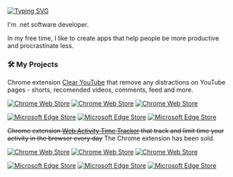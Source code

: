 [![Typing SVG](https://readme-typing-svg.herokuapp.com?color=%2336BCF7&lines=Hi+there+%F0%9F%91%8B+I'm+Alex)](https://git.io/typing-svg)

<div>
I'm .net software developer. 
  
In my free time, I like to create apps that help people be more productive and procrastinate less.
</div>

### 🛠️ My Projects

Chrome extension <a href="https://chromewebstore.google.com/detail/clear-youtube-block-youtu/kalhfjomailhflienkfajocjodgjipie">Clear YouTube</a> that remove any distractions on YouTube pages - shorts, recomended videos, comments, feed and more.

[![Chrome Web Store](https://img.shields.io/chrome-web-store/d/kalhfjomailhflienkfajocjodgjipie.svg?&label=Chrome%20users&ogo=google-chrome&logoColor=white)](https://chromewebstore.google.com/detail/clear-youtube-block-youtu/kalhfjomailhflienkfajocjodgjipie)
[![Chrome Web Store](https://img.shields.io/chrome-web-store/rating/kalhfjomailhflienkfajocjodgjipie?&logoColor=white;label=Rating)](https://chromewebstore.google.com/detail/clear-youtube-block-youtu/kalhfjomailhflienkfajocjodgjipie)
[![Chrome Web Store](https://img.shields.io/chrome-web-store/v/kalhfjomailhflienkfajocjodgjipie.svg?&label=Google%20Chrome&logo=google-chrome&logoColor=white)](https://chromewebstore.google.com/detail/clear-youtube-block-youtu/kalhfjomailhflienkfajocjodgjipie)

[![Microsoft Edge Store](https://img.shields.io/badge/dynamic/json?label=Edge%20users&query=%24.activeInstallCount&url=https%3A%2F%2Fmicrosoftedge.microsoft.com%2Faddons%2Fgetproductdetailsbycrxid%2Foidcgdfiocbpfhknkeeonphlfeomeikg&color=gree)](https://microsoftedge.microsoft.com/addons/detail/clear-youtube-block-you/oidcgdfiocbpfhknkeeonphlfeomeikg)
[![Microsoft Edge Store](https://img.shields.io/badge/dynamic/json?label=Rating&suffix=/5&color=gree&query=%24.averageRating&url=https%3A%2F%2Fmicrosoftedge.microsoft.com%2Faddons%2Fgetproductdetailsbycrxid%2Foidcgdfiocbpfhknkeeonphlfeomeikg)](https://microsoftedge.microsoft.com/addons/detail/clear-youtube-block-you/oidcgdfiocbpfhknkeeonphlfeomeikg)
[![Microsoft Edge Store](https://img.shields.io/badge/dynamic/json?label=Microsoft%20Edge&prefix=v&query=%24.version&url=https%3A%2F%2Fmicrosoftedge.microsoft.com%2Faddons%2Fgetproductdetailsbycrxid%2Foidcgdfiocbpfhknkeeonphlfeomeikg&logo=microsoft-edge)](https://microsoftedge.microsoft.com/addons/detail/clear-youtube-block-you/oidcgdfiocbpfhknkeeonphlfeomeikg)


~~Chrome extension <a href="https://chrome.google.com/webstore/detail/web-activity-time-tracker/hhfnghjdeddcfegfekjeihfmbjenlomm">Web Activity Time Tracker</a> that track and limit time your activity in the browser every day~~ 
The Chrome extension has been sold.

[![Chrome Web Store](https://img.shields.io/chrome-web-store/d/hhfnghjdeddcfegfekjeihfmbjenlomm.svg?&label=Chrome%20users&ogo=google-chrome&logoColor=white)](https://chrome.google.com/webstore/detail/web-activity-time-tracker/hhfnghjdeddcfegfekjeihfmbjenlomm)
[![Chrome Web Store](https://img.shields.io/chrome-web-store/rating/hhfnghjdeddcfegfekjeihfmbjenlomm?&logoColor=white;label=Rating)](https://chrome.google.com/webstore/detail/web-activity-time-tracker/hhfnghjdeddcfegfekjeihfmbjenlomm)
[![Chrome Web Store](https://img.shields.io/chrome-web-store/v/hhfnghjdeddcfegfekjeihfmbjenlomm.svg?&label=Google%20Chrome&logo=google-chrome&logoColor=white)](https://chrome.google.com/webstore/detail/web-activity-time-tracker/hhfnghjdeddcfegfekjeihfmbjenlomm)

[![Microsoft Edge Store](https://img.shields.io/badge/dynamic/json?label=Edge%20users&query=%24.activeInstallCount&url=https%3A%2F%2Fmicrosoftedge.microsoft.com%2Faddons%2Fgetproductdetailsbycrxid%2Feepmlmdenlkkjieghjmedjahpofieogf&color=gree)](https://microsoftedge.microsoft.com/addons/detail/web-activity-time-tracker/eepmlmdenlkkjieghjmedjahpofieogf)
[![Microsoft Edge Store](https://img.shields.io/badge/dynamic/json?label=Rating&suffix=/5&color=gree&query=%24.averageRating&url=https%3A%2F%2Fmicrosoftedge.microsoft.com%2Faddons%2Fgetproductdetailsbycrxid%2Feepmlmdenlkkjieghjmedjahpofieogf)](https://microsoftedge.microsoft.com/addons/detail/web-activity-time-tracker/eepmlmdenlkkjieghjmedjahpofieogf)
[![Microsoft Edge Store](https://img.shields.io/badge/dynamic/json?label=Microsoft%20Edge&prefix=v&query=%24.version&url=https%3A%2F%2Fmicrosoftedge.microsoft.com%2Faddons%2Fgetproductdetailsbycrxid%2Feepmlmdenlkkjieghjmedjahpofieogf&logo=microsoft-edge)](https://microsoftedge.microsoft.com/addons/detail/web-activity-time-tracker/eepmlmdenlkkjieghjmedjahpofieogf)

<!--
**Stigmatoz/Stigmatoz** is a ✨ _special_ ✨ repository because its `README.md` (this file) appears on your GitHub profile.

Here are some ideas to get you started:

- 🔭 I’m currently working on ...
- 🌱 I’m currently learning ...
- 👯 I’m looking to collaborate on ...
- 🤔 I’m looking for help with ...
- 💬 Ask me about ...
- 📫 How to reach me: ...
- 😄 Pronouns: ...
- ⚡ Fun fact: ...
-->
